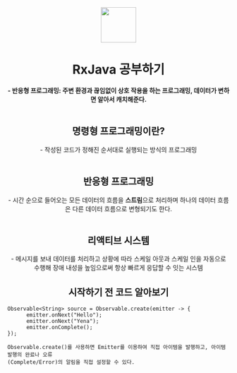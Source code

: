 <div align="center">
  <img src="https://user-images.githubusercontent.com/118269278/202439585-dc46e5a8-66e2-47d7-99e2-932447be5803.png" width="80" height="80" />
  <h1>RxJava 공부하기</h1>
  <strong>- 반응형 프로그래밍: 주변 환경과 끊임없이 상호 작용을 하는 프로그래밍, 데이터가 변하면 알아서 캐치해준다.<br><br></strong>
  
  <h2>명령형 프로그래밍이란?</h2>
  - 작성된 코드가 정해진 순서대로 실행되는 방식의 프로그래밍<br><br>
  
  <h2>반응형 프로그래밍</h2>
  - 시간 순으로 들어오는 모든 데이터의 흐름을 <strong>스트림</strong>으로 처리하며
    하나의 데이터 흐름은 다른 데이터 흐름으로 변형되기도 한다.<br><br>
    
 <h2>리액티브 시스템</h2>
 - 메시지를 보내 데이터를 처리하고 상황에 따라 스케일 아웃과 스케일 인을 자동으로 수행해 장애 내성을 높임으로써 항상 빠르게 응답할 수 잇는 시스템
    
  <h2>시작하기 전 코드 알아보기</h2>
  
</div>

```
Observable<String> source = Observable.create(emitter -> {
      emitter.onNext("Hello");
      emitter.onNext("Yena");
      emitter.onComplete();
});

Observable.create()를 사용하면 Emitter를 이용하여 직접 아이템을 발행하고, 아이템 발행의 완료나 오류
(Complete/Error)의 알림을 직접 설정할 수 있다.

```

<div align="center">
</div>
